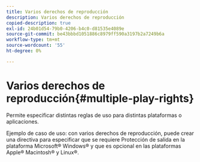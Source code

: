 ```yaml
---
title: Varios derechos de reproducción
description: Varios derechos de reproducción
copied-description: true
exl-id: 24b01d54-79b0-4206-b4c0-d81535e4089e
source-git-commit: be43bbbd1051886c8979ff590a3197b2a7249b6a
workflow-type: tm+mt
source-wordcount: '55'
ht-degree: 0%

---
```


# Varios derechos de reproducción{#multiple-play-rights}

Permite especificar distintas reglas de uso para distintas plataformas o aplicaciones.

Ejemplo de caso de uso: con varios derechos de reproducción, puede crear una directiva para especificar que se requiere Protección de salida en la plataforma Microsoft® Windows® y que es opcional en las plataformas Apple® Macintosh® y Linux®.
